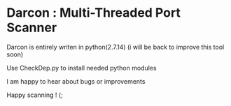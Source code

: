 # Darcon : Multi-Threaded Port Scanner

Darcon is entirely writen in python(2.7.14) (i will be back to improve this tool soon)

Use CheckDep.py to install needed python modules

I am happy to hear about bugs or improvements 

Happy scanning ! (;


